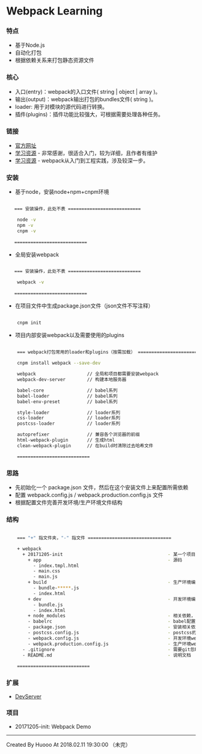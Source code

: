 # Webpack Learning


### 特点

- 基于Node.js
- 自动化打包
- 根据依赖关系来打包静态资源文件


### 核心

- 入口(entry)：webpack的入口文件( string | object | array )。
- 输出(output)：webpack输出打包的bundles文件( string )。
- loader: 用于对模块的源代码进行转换。
- 插件(plugins)：插件功能比较强大，可根据需要处理各种任务。


### 链接

- [官方网址](https://webpack.js.org/)
- [学习资源](https://segmentfault.com/a/1190000006178770) - 非常感谢，很适合入门，较为详细，且作者有维护
- [学习资源](https://github.com/zhangwang1990/blogs/blob/master/articles/webpack%E4%BB%8E%E5%85%A5%E9%97%A8%E5%88%B0%E5%B7%A5%E7%A8%8B%E5%AE%9E%E8%B7%B5.md) - webpack从入门到工程实践，涉及较深一步。


### 安装

- 基于node，安装node+npm+cnpm环境
```bash
    
   === 安装操作，此处不表 ===========================

    node -v
    npm -v 
    cnpm -v
    
   ===========================
```

- 全局安装webpack
```bash
     
   === 安装操作，此处不表 ===========================

    webpack -v
    
   ===========================
```

- 在项目文件中生成package.json文件（json文件不写注释）
```bash
    
    cnpm init

```

-  项目内部安装webpack以及需要使用的plugins
```bash
    
    === webpack打包常用的loader和plugins（按需加载） ===========================
    
    cnpm install webpack --save-dev

    webpack                   // 全局和项目都需要安装webpack
    webpack-dev-server        // 构建本地服务器

    babel-core                // babel系列
    babel-loader              // babel系列
    babel-env-preset          // babel系列

    style-loader              // loader系列
    css-loader                // loader系列
    postcss-loader            // loader系列

    autoprefixer              // 兼容各个浏览器的前缀
    html-webpack-plugin       // 生成html
    clean-webpack-plugin      // 在build时清除过去哈希文件

    ===========================
```


### 思路

- 先初始化一个 package.json 文件，然后在这个安装文件上来配置所需依赖
- 配置 webpack.config.js / webpack.production.config.js 文件
- 根据配置文件完善开发环境/生产环境文件结构


### 结构

```bash
    
    === "+" 指文件夹，"-" 指文件 ===============================

    + webpack
      + 20171205-init                                       - 某一个项目
        + app                                               - 源码
          - index.tmpl.html
          - main.css
          - main.js
        + build                                             - 生产环境编译代码
          - bundle-*****.js
          - index.html
        + dev                                               - 开发环境编译代码
          - bundle.js
          - index.html
        + node_modules                                      - 相关依赖，不被上传，此处仅仅是做文件结构说明
        - babelrc                                           - babel配置文件
        - package.json                                      - 安装相关依赖以及项目相关信息配置
        - postcss.config.js                                 - postcss的配置文件
        - webpack.config.js                                 - 开发环境webpack配置文件
        - webpack.production.config.js                      - 生产环境webpack的配置文件
      - .gitignore                                          - 需要git忽略的上传文件，不被上传，此处仅仅是做文件结构说明
      - README.md                                           - 说明文档
    
    ===========================
```


### 扩展

- [DevServer](https://doc.webpack-china.org/configuration/dev-server/)


### 项目

- 20171205-init: Webpack Demo


---
Created By Huooo At 2018.02.11 19:30:00 （未完）